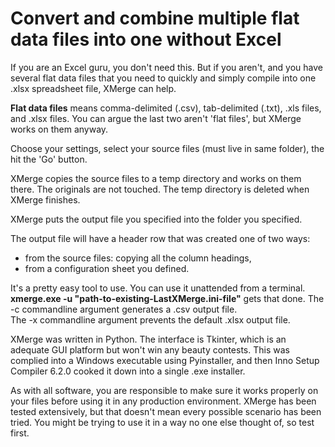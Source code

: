 # Convert and combine multiple flat data files into one without Excel

If you are an Excel guru, you don't need this.  But if you aren't, and you have several flat data files that you need to quickly and simply compile into one .xlsx spreadsheet file, XMerge can help.

**Flat data files** means comma-delimited (.csv), tab-delimited (.txt), .xls files, and .xlsx files.  You can argue the last two aren't 'flat files', but XMerge works on them anyway.

Choose your settings, select your source files (must live in same folder), the hit the 'Go' button.

XMerge copies the source files to a temp directory and works on them there.  The originals are not touched.  The temp directory is deleted when XMerge finishes.

XMerge puts the output file you specified into the folder you specified.

The output file will have a header row that was created one of two ways:

 - from the source files: copying all the column headings,
 - from a configuration sheet you defined.

It's a pretty easy tool to use.  You can use it unattended from a terminal.  **xmerge.exe -u "path-to-existing-LastXMerge.ini-file"** gets that done.
  The -c commandline argument generates a .csv output file.  
  The -x commandline argument prevents the default .xlsx output file.  

XMerge was written in Python.  The interface is Tkinter, which is an adequate GUI platform but won't win any beauty contests.  This was complied into a Windows executable using Pyinstaller, and then Inno Setup Compiler 6.2.0 cooked it down into a single .exe installer.

As with all software, you are responsible to make sure it works properly on your files before using it in any production environment.  XMerge has been tested extensively, but that doesn't mean every possible scenario has been tried.  You might be trying to use it in a way no one else thought of, so test first.
